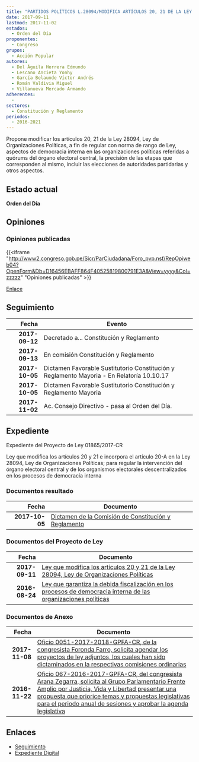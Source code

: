 ```yaml
---
title: "PARTIDOS POLÍTICOS L.28094/MODIFICA ARTÍCULOS 20, 21 DE LA LEY DE..."
date: 2017-09-11
lastmod: 2017-11-02
estados: 
  - Orden del Día
proponentes: 
  - Congreso
grupos: 
  - Acción Popular
autores: 
  - Del Águila Herrera Edmundo
  - Lescano Ancieta Yonhy
  - García Belaunde Víctor Andrés
  - Román Valdivia Miguel
  - Villanueva Mercado Armando
adherentes: 
  - 
sectores: 
  - Constitución y Reglamento
periodos: 
  - 2016-2021
---
```


Propone modificar los artículos 20, 21 de la Ley 28094, Ley de Organizaciones Políticas, a fin de regular con norma de rango de Ley, aspectos de democracia interna en las organizaciones políticas referidas a quórums del órgano electoral central, la precisión de las etapas que corresponden al mismo, incluir las elecciones de autoridades partidarias y otros aspectos.


## Estado actual

**Orden del Día**

## Opiniones

### Opiniones publicadas

{{<iframe "http://www2.congreso.gob.pe/Sicr/ParCiudadana/Foro_pvp.nsf/RepOpiweb04?OpenForm&Db=D16456EBAFF864F40525819800791E3A&View=yyyy&Col=zzzzz" "Opiniones publicadas" >}}

[Enlace](http://www2.congreso.gob.pe/Sicr/ParCiudadana/Foro_pvp.nsf/RepOpiweb04?OpenForm&Db=D16456EBAFF864F40525819800791E3A&View=yyyy&Col=zzzzz)

## Seguimiento

| Fecha | Evento |
|------:|--------|
| **2017-09-12** | Decretado a... Constitución y Reglamento|
| **2017-09-13** | En comisión Constitución y Reglamento|
| **2017-10-05** | Dictamen Favorable Sustitutorio Constitución y Reglamento Mayoria - En Relatoría 10.10.17|
| **2017-10-05** | Dictamen Favorable Sustitutorio Constitución y Reglamento Mayoria|
| **2017-11-02** | Ac. Consejo Directivo - pasa al Orden del Día.|


## Expediente

Expediente del Proyecto de Ley 01865/2017-CR

Ley que modifica los artículos 20 y 21 e incorpora el artículo 20-A en la Ley 28094, Ley de Organizaciones Políticas; para regular la intervención del órgano electoral central y de los organismos electorales descentralizados en los procesos de democracia interna


### Documentos resultado

| Fecha | Documento |
|------:|--------|
| **2017-10-05** | [Dictamen de la Comisión de Constitución y Reglamento](http://www.leyes.congreso.gob.pe/Documentos/2016_2021/Dictamenes/Proyectos_de_Ley/00129DC04MAY20171005.pdf) |

### Documentos del Proyecto de Ley

| Fecha | Documento |
|------:|--------|
| **2017-09-11** | [Ley que modifica los artículos 20 y 21 de la Ley 28094, Ley de Organizaciones Políticas](http://www.leyes.congreso.gob.pe/Documentos/2016_2021/Proyectos_de_Ley_y_de_Resoluciones_Legislativas/PL0186520170911..pdf) |
| **2016-08-24** | [Ley que garantiza la debida fiscalización en los procesos de democracia interna de las organizaciones políticas](http://www.leyes.congreso.gob.pe/Documentos/2016_2021/Proyectos_de_Ley_y_de_Resoluciones_Legislativas/PL0012920160824..pdf) |

### Documentos de Anexo

| Fecha | Documento |
|------:|--------|
| **2017-11-08** | [Oficio 0051-2017-2018-GPFA-CR, de la congresista Foronda Farro, solicita agendar los proyectos de ley adjuntos, los cuales han sido dictaminados en la respectivas comisiones ordinarias](http://www.leyes.congreso.gob.pe/Documentos/2016_2021/Oficios/Grupos_Parlamentarios/OFICIO-0051-2017-2018-GPFA-CR.pdf) |
| **2016-11-22** | [Oficio 067-2016-2017-GPFA-CR, del congresista Arana Zegarra, solicita al Grupo Parlamentario Frente Amplio por Justicia, Vida y Libertad presentar una propuesta que priorice temas y propuestas legislativas para el periodo anual de sesiones y aprobar la agenda legislativa](http://www.leyes.congreso.gob.pe/Documentos/2016_2021/Oficios/Grupos_Parlamentarios/OFICIO-067-2016-2017-GPFA-CR.pdf) |

## Enlaces 

- [Seguimiento](http://www2.congreso.gob.pe/Sicr/TraDocEstProc/CLProLey2016.nsf/f7fff46988ca05b1052578e100829cc7/bc9bfe07e0cadfb105258198007927e7?OpenDocument)
- [Expediente Digital](http://www2.congreso.gob.pe/Sicr/TraDocEstProc/CLProLey2016.nsf/f7fff46988ca05b1052578e100829cc7/bc9bfe07e0cadfb105258198007927e7?OpenDocument&Click=05257FB7005EB655.eb71d0cf91d8294e05256cdf006b5706/$Body/0.1C6C)
